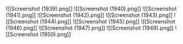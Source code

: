 ![[Screenshot (1939).png]]
![[Screenshot (1940).png]]
![[Screenshot (1941).png]]
![[Screenshot (1942).png]]
![[Screenshot (1943).png]]
![[Screenshot (1944).png]]
![[Screenshot (1945).png]]
![[Screenshot (1946).png]]
![[Screenshot (1947).png]]
![[Screenshot (1949).png]]
![[Screenshot (1950).png]]
